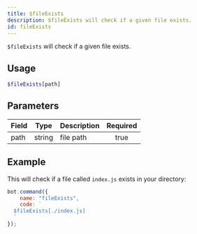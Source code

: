 ```yaml
---
title: $fileExists
description: $fileExists will check if a given file exists.
id: fileExists
---
```


`$fileExists` will check if a given file exists.

## Usage

```php
$fileExists[path]
```

## Parameters

| Field     | Type     | Description             | Required |
|-----------|----------|-------------------------|:--------:|
| path      | string   | file path               |   true   |

## Example

This will check if a file called `index.js` exists in your directory:

```javascript
bot.command({
    name: "fileExists",
    code: `
  $fileExists[./index.js]
  `
});
```